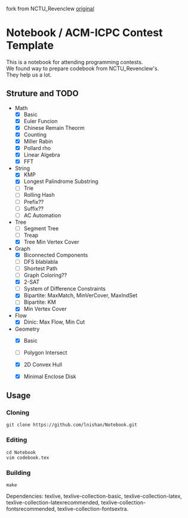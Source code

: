 fork from NCTU\_Revenclew [original](https://github.com/lnishan/Notebook)  

# Notebook / ACM-ICPC Contest Template
This is a notebook for attending programming contests.  
We found way to prepare codebook from NCTU\_Revenclew's.  
They help us a lot.  


## Struture and TODO
* Math
  - [x] Basic
  - [x] Euler Funcion
  - [x] Chinese Remain Theorm
  - [x] Counting
  - [x] Miller Rabin
  - [x] Pollard rho
  - [x] Linear Algebra
  - [x] FFT
* String
  - [x] KMP
  - [x] Longest Palindrome Substring
  - [ ] Trie
  - [ ] Rolling Hash
  - [ ] Prefix??
  - [ ] Suffix??
  - [ ] AC Automation
* Tree
  - [ ] Segment Tree
  - [ ] Treap
  - [x] Tree Min Vertex Cover
* Graph
  - [x] Biconnected Components
  - [ ] DFS blablabla
  - [ ] Shortest Path
  - [ ] Graph Coloring??
  - [x] 2-SAT
  - [ ] System of Difference Constraints
  - [x] Bipartite: MaxMatch, MinVerCover, MaxIndSet
  - [ ] Bipartite: KM
  - [x] Min Vertex Cover
* Flow
  - [x] Dinic: Max Flow, Min Cut
* Geometry
  - [x] Basic
  - [ ] Polygon Intersect
  - [x] 2D Convex Hull
  - [x] Minimal Enclose Disk


## Usage

### Cloning
```
git clone https://github.com/lnishan/Notebook.git
```
### Editing
```
cd Notebook
vim codebook.tex
```

### Building
```
make
```
Dependencies: texlive, texlive-collection-basic, texlive-collection-latex, texlive-collection-latexrecommended, texlive-collection-fontsrecommended, texlive-collection-fontsextra.

